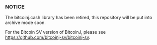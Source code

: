 
### NOTICE
The bitcoinj.cash library has been retired, this repository will be put into archive mode soon.

For the Bitcoin SV version of BitcoinJ, please see https://github.com/bitcoinj-sv/bitcoinj-sv.

